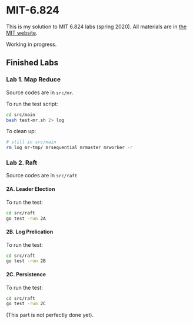 # MIT-6.824

This is my solution to MIT 6.824 labs (spring 2020). All materials are in [the MIT website](http://nil.csail.mit.edu/6.824/2020/schedule.html).

Working in progress.

## Finished Labs

### Lab 1. Map Reduce

Source codes are in `src/mr`.

To run the test script:

```bash
cd src/main
bash test-mr.sh 2> log
```

To clean up:

```bash
# still in src/main
rm log mr-tmp/ mrsequential mrmaster mrworker -r
```

### Lab 2. Raft

Source codes are in `src/raft`

#### 2A. Leader Election

To run the test:

```bash
cd src/raft
go test -run 2A
```

#### 2B. Log Prelication

To run the test:

```bash
cd src/raft
go test -run 2B
```

#### 2C. Persistence

To run the test:

```bash
cd src/raft
go test -run 2C
```

(This part is not perfectly done yet).
